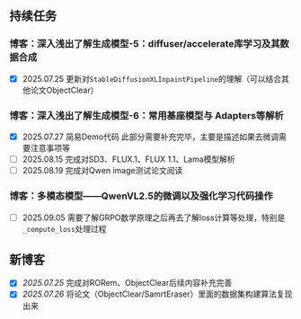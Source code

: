 ## 持续任务
### 博客：深入浅出了解生成模型-5：diffuser/accelerate库学习及其数据合成
- [x] 2025.07.25 更新对`StableDiffusionXLInpaintPipeline`的理解（可以结合其他论文ObjectClear）

### 博客：深入浅出了解生成模型-6：常用基座模型与 Adapters等解析
- [x] 2025.07.27 简易Demo代码 此部分需要补充完毕，主要是描述如果去微调需要注意事项等
- [ ] 2025.08.15 完成对SD3、FLUX.1、FLUX 1.1、Lama模型解析
- [ ] 2025.08.19 完成对Qwen image测试论文阅读

### 博客：多模态模型——QwenVL2.5的微调以及强化学习代码操作
- [ ] 2025.09.05 需要了解GRPO数学原理之后再去了解loss计算等处理，特别是`_compute_loss`处理过程

## 新博客
- [x] *2025.07.25* 完成对RORem、ObjectClear后续内容补充完善
- [x] *2025.07.26* 将论文（ObjectClear/SamrtEraser）里面的数据集构建算法复现出来